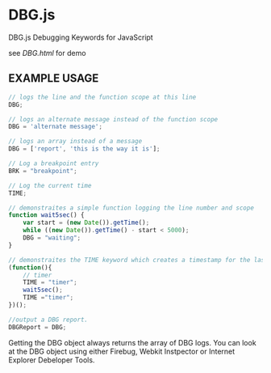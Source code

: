 DBG.js
======

DBG.js  Debugging Keywords for JavaScript

see _DBG.html_ for demo

## EXAMPLE USAGE

```javascript
// logs the line and the function scope at this line
DBG;

// logs an alternate message instead of the function scope
DBG = 'alternate message';

// logs an array instead of a message
DBG = ['report', 'this is the way it is'];

// Log a breakpoint entry
BRK = "breakpoint";

// Log the current time
TIME;

// demonstraites a simple function logging the line number and scope
function wait5sec() {
    var start = (new Date()).getTime();
    while ((new Date()).getTime() - start < 5000);
    DBG = "waiting";
}

// demonstraites the TIME keyword which creates a timestamp for the last time that line was accessed
(function(){
	// timer
	TIME = "timer";
	wait5sec();
	TIME ="timer";
})();

//output a DBG report.
DBGReport = DBG;
```
Getting the DBG object always returns the array of DBG logs. You can look at the DBG object using either Firebug, Webkit Instpector or Internet Explorer Debeloper Tools.
